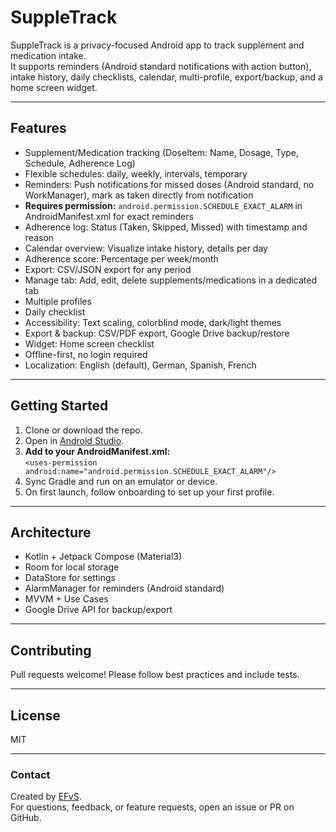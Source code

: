 # SuppleTrack

SuppleTrack is a privacy-focused Android app to track supplement and medication intake.  
It supports reminders (Android standard notifications with action button), intake history, daily checklists, calendar, multi-profile, export/backup, and a home screen widget.

---

## Features

- Supplement/Medication tracking (DoseItem: Name, Dosage, Type, Schedule, Adherence Log)
- Flexible schedules: daily, weekly, intervals, temporary
- Reminders: Push notifications for missed doses (Android standard, no WorkManager), mark as taken directly from notification
- **Requires permission:** `android.permission.SCHEDULE_EXACT_ALARM` in AndroidManifest.xml for exact reminders
- Adherence log: Status (Taken, Skipped, Missed) with timestamp and reason
- Calendar overview: Visualize intake history, details per day
- Adherence score: Percentage per week/month
- Export: CSV/JSON export for any period
- Manage tab: Add, edit, delete supplements/medications in a dedicated tab
- Multiple profiles
- Daily checklist
- Accessibility: Text scaling, colorblind mode, dark/light themes
- Export & backup: CSV/PDF export, Google Drive backup/restore
- Widget: Home screen checklist
- Offline-first, no login required
- Localization: English (default), German, Spanish, French

---

## Getting Started

1. Clone or download the repo.
2. Open in [Android Studio](https://developer.android.com/studio).
3. **Add to your AndroidManifest.xml:**  
   `<uses-permission android:name="android.permission.SCHEDULE_EXACT_ALARM"/>`
4. Sync Gradle and run on an emulator or device.
5. On first launch, follow onboarding to set up your first profile.

---

## Architecture

- Kotlin + Jetpack Compose (Material3)
- Room for local storage
- DataStore for settings
- AlarmManager for reminders (Android standard)
- MVVM + Use Cases
- Google Drive API for backup/export

---

## Contributing

Pull requests welcome! Please follow best practices and include tests.

---

## License

MIT

---

### Contact

Created by [EFvS](https://github.com/EFvS).  
For questions, feedback, or feature requests, open an issue or PR on GitHub.